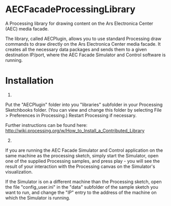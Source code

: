 AECFacadeProcessingLibrary
==========================

A Processing library for drawing content on the Ars Electronica Center (AEC) media facade.

The library, called AECPlugin, allows you to use standard Processing draw commands to draw directly
on the Ars Electronica Center media facade. It creates all the necessary data packages and sends them
to a given destination IP/port, where the AEC Facade Simulator and Control software is running.


Installation
==========================

1)

Put the "AECPlugin" folder into you "libraries" subfolder in your Processing Sketchbooks folder.
(You can view and change this folder by selecting File > Preferences in Processing.)
Restart Processing if necessary.

Further instructions can be found here:
http://wiki.processing.org/w/How_to_Install_a_Contributed_Library


2)

If you are running the AEC Facade Simulator and Control application on the same machine as the
processing sketch, simply start the Simulator, open one of the supplied Processing samples,
and press play - you will see the result of your interaction with the Processing canvas on
the Simulator's visualization. 

If the Simulator is on a different machine than the Processing sketch, open the file 
"config_user.ini" in the "data" subfolder of the sample sketch you want to run, and change the
"IP" entry to the address of the machine on which the Simulator is running.